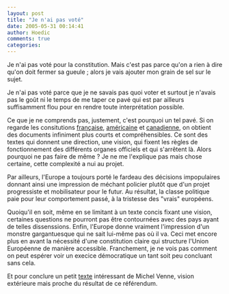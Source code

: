 ```yaml
---
layout: post
title: "Je n'ai pas voté"
date: 2005-05-31 00:14:41
author: Hoedic
comments: true
categories: 
---
```



Je n'ai pas voté pour la constitution. Mais c'est pas parce qu'on a rien à dire qu'on doit fermer sa gueule ; alors je vais ajouter mon grain de sel sur le sujet.

Je n'ai pas voté parce que je ne savais pas quoi voter et surtout je n'avais pas le goût ni le temps de me taper ce pavé qui est par ailleurs suffisamment flou pour en rendre toute interprétation possible.

Ce que je ne comprends pas, justement, c'est pourquoi un tel pavé. Si on regarde les consitutions [française](http://www.droitsenfant.com/constitution.htm), [américaine](http://www.usconstitution.net/const.html) et [canadienne](http://lois.justice.gc.ca/fr/const/c1867_f.html), on obtient des documents infiniment plus courts et compréhensibles. Ce sont des textes qui donnent une direction, une vision, qui fixent les règles de fonctionnement des différents organes officiels et qui s'arrêtent là. Alors pourquoi ne pas faire de même ? Je ne me l'explique pas mais chose certaine, cette complexité a nui au projet.

Par ailleurs, l'Europe a toujours porté le fardeau des décisions impopulaires donnant ainsi une impression de méchant policier plutôt que d'un projet progressiste et mobilisateur pour le futur. Au résultat, la classe politique paie pour leur comportement passé, à la tristesse des "vrais" européens.

Quoiqu'il en soit, même en se limitant à un texte concis fixant une vision, certaines questions ne pourront pas être contournées avec des pays ayant de telles dissenssions. Enfin, l'Europe donne vraiment l'impression d'un monstre gargantuesque qui ne sait lui-même pas où il va. Ceci met encore plus en avant la nécessité d'une constitution claire qui structure l'Union Européenne de manière accessible. Franchement, je ne vois pas comment on peut espérer voir un execice démocratique un tant soit peu concluant sans cela.

Et pour conclure un petit [texte](http://www.ledevoir.com/2005/05/30/82904.html) intéressant de Michel Venne, vision extérieure mais proche du résultat de ce référendum.